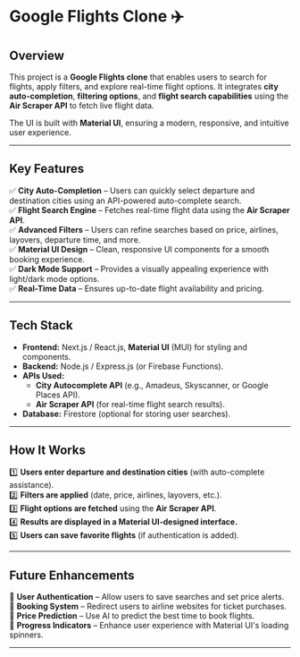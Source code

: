 
# **Google Flights Clone** ✈️  

## **Overview**  
This project is a **Google Flights clone** that enables users to search for flights, apply filters, and explore real-time flight options. It integrates **city auto-completion**, **filtering options**, and **flight search capabilities** using the **Air Scraper API** to fetch live flight data.  

The UI is built with **Material UI**, ensuring a modern, responsive, and intuitive user experience.  

---

## **Key Features**  
✅ **City Auto-Completion** – Users can quickly select departure and destination cities using an API-powered auto-complete search.  
✅ **Flight Search Engine** – Fetches real-time flight data using the **Air Scraper API**.  
✅ **Advanced Filters** – Users can refine searches based on price, airlines, layovers, departure time, and more.  
✅ **Material UI Design** – Clean, responsive UI components for a smooth booking experience.  
✅ **Dark Mode Support** – Provides a visually appealing experience with light/dark mode options.  
✅ **Real-Time Data** – Ensures up-to-date flight availability and pricing.  

---

## **Tech Stack**  
- **Frontend:** Next.js / React.js, **Material UI** (MUI) for styling and components.  
- **Backend:** Node.js / Express.js (or Firebase Functions).  
- **APIs Used:**  
  - **City Autocomplete API** (e.g., Amadeus, Skyscanner, or Google Places API).  
  - **Air Scraper API** (for real-time flight search results).  
- **Database:** Firestore (optional for storing user searches).  

---

## **How It Works**  
1️⃣ **Users enter departure and destination cities** (with auto-complete assistance).  
2️⃣ **Filters are applied** (date, price, airlines, layovers, etc.).  
3️⃣ **Flight options are fetched** using the **Air Scraper API**.  
4️⃣ **Results are displayed in a Material UI-designed interface.**  
5️⃣ **Users can save favorite flights** (if authentication is added).  

---

## **Future Enhancements**  
🚀 **User Authentication** – Allow users to save searches and set price alerts.  
🚀 **Booking System** – Redirect users to airline websites for ticket purchases.  
🚀 **Price Prediction** – Use AI to predict the best time to book flights.  
🚀 **Progress Indicators** – Enhance user experience with Material UI's loading spinners.  

---

